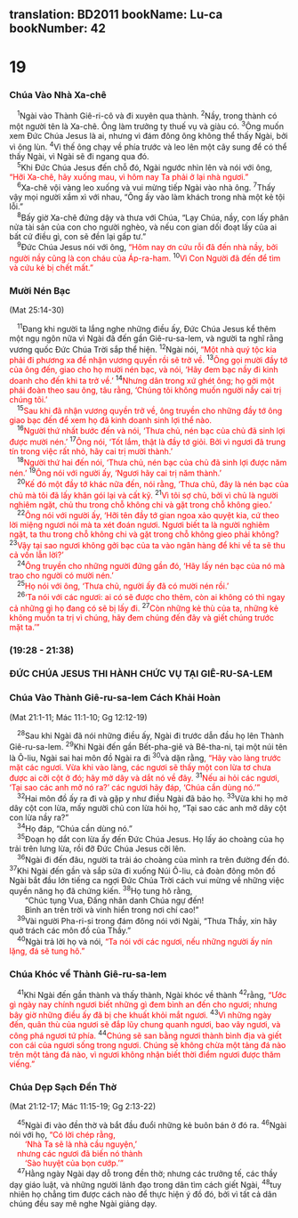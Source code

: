 translation: BD2011
bookName: Lu-ca 
bookNumber: 42
-------

<div class="title"><h1>19</h1><h3>Chúa Vào Nhà Xa-chê</h3></div>
<span class="verse lu_19_1"> <sup>1</sup>Ngài vào Thành Giê-ri-cô và đi xuyên qua thành. </span>
<span class="verse lu_19_2"><sup>2</sup>Nầy, trong thành có một người tên là Xa-chê. Ông làm trưởng ty thuế vụ và giàu có. </span>
<span class="verse lu_19_3"><sup>3</sup>Ông muốn xem Ðức Chúa Jesus là ai, nhưng vì đám đông ông không thể thấy Ngài, bởi vì ông lùn. </span>
<span class="verse lu_19_4"><sup>4</sup>Vì thế ông chạy về phía trước và leo lên một cây sung để có thể thấy Ngài, vì Ngài sẽ đi ngang qua đó.<br/></span>
<span class="verse lu_19_5"> <sup>5</sup>Khi Ðức Chúa Jesus đến chỗ đó, Ngài ngước nhìn lên và nói với ông, <font color="red">“Hỡi Xa-chê, hãy xuống mau, vì hôm nay Ta phải ở lại nhà ngươi.”</font><br/></span>
<span class="verse lu_19_6"> <sup>6</sup>Xa-chê vội vàng leo xuống và vui mừng tiếp Ngài vào nhà ông. </span>
<span class="verse lu_19_7"><sup>7</sup>Thấy vậy mọi người xầm xì với nhau, “Ông ấy vào làm khách trong nhà một kẻ tội lỗi.”<br/></span>
<span class="verse lu_19_8"> <sup>8</sup>Bấy giờ Xa-chê đứng dậy và thưa với Chúa, “Lạy Chúa, nầy, con lấy phân nửa tài sản của con cho người nghèo, và nếu con gian dối đoạt lấy của ai bất cứ điều gì, con sẽ đền lại gấp tư.”<br/></span>
<span class="verse lu_19_9"> <sup>9</sup>Ðức Chúa Jesus nói với ông, <font color="red">“Hôm nay ơn cứu rỗi đã đến nhà nầy, bởi người nầy cũng là con cháu của Áp-ra-ham. </font></span>
<span class="verse lu_19_10"><sup>10</sup><font color="red">Vì Con Người đã đến để tìm và cứu kẻ bị chết mất.”</font><br/></span>
<div class="title"><h3>Mười Nén Bạc</h3><p>(Mat 25:14-30)</p></div>
<span class="verse lu_19_11"> <sup>11</sup>Ðang khi người ta lắng nghe những điều ấy, Ðức Chúa Jesus kể thêm một ngụ ngôn nữa vì Ngài đã đến gần Giê-ru-sa-lem, và người ta nghĩ rằng vương quốc Ðức Chúa Trời sắp thể hiện. </span>
<span class="verse lu_19_12"><sup>12</sup>Ngài nói, <font color="red">“Một nhà quý tộc kia phải đi phương xa để nhận vương quyền rồi sẽ trở về. </font></span>
<span class="verse lu_19_13"><sup>13</sup><font color="red">Ông gọi mười đầy tớ của ông đến, giao cho họ mười nén bạc, và nói, ‘Hãy đem bạc nầy đi kinh doanh cho đến khi ta trở về.’ </font></span>
<span class="verse lu_19_14"><sup>14</sup><font color="red">Nhưng dân trong xứ ghét ông; họ gởi một phái đoàn theo sau ông, tâu rằng, ‘Chúng tôi không muốn người nầy cai trị chúng tôi.’</font><br/></span>
<span class="verse lu_19_15"> <sup>15</sup><font color="red">Sau khi đã nhận vương quyền trở về, ông truyền cho những đầy tớ ông giao bạc đến để xem họ đã kinh doanh sinh lợi thể nào.</font><br/></span>
<span class="verse lu_19_16"> <sup>16</sup><font color="red">Người thứ nhất bước đến và nói, ‘Thưa chủ, nén bạc của chủ đã sinh lợi được mười nén.’ </font></span>
<span class="verse lu_19_17"><sup>17</sup><font color="red">Ông nói, ‘Tốt lắm, thật là đầy tớ giỏi. Bởi vì ngươi đã trung tín trong việc rất nhỏ, hãy cai trị mười thành.’</font><br/></span>
<span class="verse lu_19_18"> <sup>18</sup><font color="red">Người thứ hai đến nói, ‘Thưa chủ, nén bạc của chủ đã sinh lợi được năm nén.’ </font></span>
<span class="verse lu_19_19"><sup>19</sup><font color="red">Ông nói với người ấy, ‘Ngươi hãy cai trị năm thành.’</font><br/></span>
<span class="verse lu_19_20"> <sup>20</sup><font color="red">Kế đó một đầy tớ khác nữa đến, nói rằng, ‘Thưa chủ, đây là nén bạc của chủ mà tôi đã lấy khăn gói lại và cất kỹ. </font></span>
<span class="verse lu_19_21"><sup>21</sup><font color="red">Vì tôi sợ chủ, bởi vì chủ là người nghiêm ngặt, chủ thu trong chỗ không chi và gặt trong chỗ không gieo.’ </font><br/></span>
<span class="verse lu_19_22"> <sup>22</sup><font color="red">Ông nói với người ấy, ‘Hỡi tên đầy tớ gian ngoa xảo quyệt kia, cứ theo lời miệng ngươi nói mà ta xét đoán ngươi. Ngươi biết ta là người nghiêm ngặt, ta thu trong chỗ không chi và gặt trong chỗ không gieo phải không? </font></span>
<span class="verse lu_19_23"><sup>23</sup><font color="red">Vậy tại sao ngươi không gởi bạc của ta vào ngân hàng để khi về ta sẽ thu cả vốn lẫn lời?’</font><br/></span>
<span class="verse lu_19_24"> <sup>24</sup><font color="red">Ông truyền cho những người đứng gần đó, ‘Hãy lấy nén bạc của nó mà trao cho người có mười nén.’ </font><br/></span>
<span class="verse lu_19_25"> <sup>25</sup><font color="red">Họ nói với ông, ‘Thưa chủ, người ấy đã có mười nén rồi.’</font><br/></span>
<span class="verse lu_19_26"> <sup>26</sup><font color="red">‘Ta nói với các ngươi: ai có sẽ được cho thêm, còn ai không có thì ngay cả những gì họ đang có sẽ bị lấy đi. </font></span>
<span class="verse lu_19_27"><sup>27</sup><font color="red">Còn những kẻ thù của ta, những kẻ không muốn ta trị vì chúng, hãy đem chúng đến đây và giết chúng trước mặt ta.’” </font><br/></span>
<div class="title"><h3>(19:28 - 21:38)</h3><h3>ÐỨC CHÚA JESUS THI HÀNH CHỨC VỤ TẠI GIÊ-RU-SA-LEM </h3><h3>Chúa Vào Thành Giê-ru-sa-lem Cách Khải Hoàn</h3><p>(Mat 21:1-11; Mác 11:1-10; Gg 12:12-19)</p></div>
<span class="verse lu_19_28"> <sup>28</sup>Sau khi Ngài đã nói những điều ấy, Ngài đi trước dẫn đầu họ lên Thành Giê-ru-sa-lem. </span>
<span class="verse lu_19_29"><sup>29</sup>Khi Ngài đến gần Bết-pha-giê và Bê-tha-ni, tại một núi tên là Ô-liu, Ngài sai hai môn đồ Ngài ra đi </span>
<span class="verse lu_19_30"><sup>30</sup>và dặn rằng<font color="red">, “Hãy vào làng trước mặt các ngươi. Vừa khi vào làng, các ngươi sẽ thấy một con lừa tơ chưa được ai cỡi cột ở đó; hãy mở dây và dắt nó về đây. </font></span>
<span class="verse lu_19_31"><sup>31</sup><font color="red">Nếu ai hỏi các ngươi, ‘Tại sao các anh mở nó ra?’ các ngươi hãy đáp, ‘Chúa cần dùng nó.’”</font><br/></span>
<span class="verse lu_19_32"> <sup>32</sup>Hai môn đồ ấy ra đi và gặp y như điều Ngài đã bảo họ. </span>
<span class="verse lu_19_33"><sup>33</sup>Vừa khi họ mở dây cột con lừa, mấy người chủ con lừa hỏi họ, “Tại sao các anh mở dây cột con lừa nầy ra?”<br/></span>
<span class="verse lu_19_34"> <sup>34</sup>Họ đáp, “Chúa cần dùng nó.”<br/></span>
<span class="verse lu_19_35"> <sup>35</sup>Ðoạn họ dắt con lừa ấy đến Ðức Chúa Jesus. Họ lấy áo choàng của họ trải trên lưng lừa, rồi đỡ Ðức Chúa Jesus cỡi lên.<br/></span>
<span class="verse lu_19_36"> <sup>36</sup>Ngài đi đến đâu, người ta trải áo choàng của mình ra trên đường đến đó. </span>
<span class="verse lu_19_37"><sup>37</sup>Khi Ngài đến gần và sắp sửa đi xuống Núi Ô-liu, cả đoàn đông môn đồ Ngài bắt đầu lớn tiếng ca ngợi Ðức Chúa Trời cách vui mừng về những việc quyền năng họ đã chứng kiến. </span>
<span class="verse lu_19_38"><sup>38</sup>Họ tung hô rằng,<br/>  “Chúc tụng Vua, Ðấng nhân danh Chúa ngự đến!<br/>  Bình an trên trời và vinh hiển trong nơi chí cao!” <br/></span>
<span class="verse lu_19_39"> <sup>39</sup>Vài người Pha-ri-si trong đám đông nói với Ngài, “Thưa Thầy, xin hãy quở trách các môn đồ của Thầy.”<br/></span>
<span class="verse lu_19_40"> <sup>40</sup>Ngài trả lời họ và nói, <font color="red">“Ta nói với các ngươi, nếu những người ấy nín lặng, đá sẽ tung hô.”</font><br/></span>
<div class="title"><h3>Chúa Khóc về Thành Giê-ru-sa-lem</h3></div>
<span class="verse lu_19_41"> <sup>41</sup>Khi Ngài đến gần thành và thấy thành, Ngài khóc về thành </span>
<span class="verse lu_19_42"><sup>42</sup>rằng, <font color="red">“Ước gì ngày nay chính ngươi biết những gì đem bình an đến cho ngươi; nhưng bây giờ những điều ấy đã bị che khuất khỏi mắt ngươi. </font></span>
<span class="verse lu_19_43"><sup>43</sup><font color="red">Vì những ngày đến, quân thù của ngươi sẽ đắp lũy chung quanh ngươi, bao vây ngươi, và công phá ngươi tứ phía. </font></span>
<span class="verse lu_19_44"><sup>44</sup><font color="red">Chúng sẽ san bằng ngươi thành bình địa và giết con cái của ngươi sống trong ngươi. Chúng sẽ không chừa một tảng đá nào trên một tảng đá nào, vì ngươi không nhận biết thời điểm ngươi được thăm viếng.”</font><br/></span>
<div class="title"><h3>Chúa Dẹp Sạch Ðền Thờ</h3><p>(Mat 21:12-17; Mác 11:15-19; Gg 2:13-22)</p></div>
<span class="verse lu_19_45"> <sup>45</sup>Ngài đi vào đền thờ và bắt đầu đuổi những kẻ buôn bán ở đó ra. </span>
<span class="verse lu_19_46"><sup>46</sup>Ngài nói với họ, <font color="red">“Có lời chép rằng,</font><br/>  <font color="red">‘Nhà Ta sẽ là nhà cầu nguyện,’ </font><br/> <font color="red">nhưng các ngươi đã biến nó thành</font><br/>  <font color="red">‘Sào huyệt của bọn cướp.’” </font><br/></span>
<span class="verse lu_19_47"> <sup>47</sup>Hằng ngày Ngài dạy dỗ trong đền thờ; nhưng các trưởng tế, các thầy dạy giáo luật, và những người lãnh đạo trong dân tìm cách giết Ngài, </span>
<span class="verse lu_19_48"><sup>48</sup>tuy nhiên họ chẳng tìm được cách nào để thực hiện ý đồ đó, bởi vì tất cả dân chúng đều say mê nghe Ngài giảng dạy.<br/></span>
